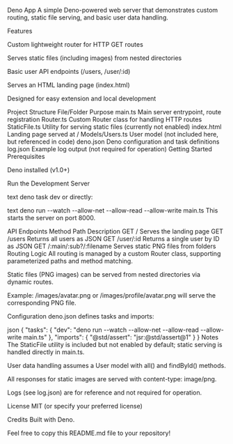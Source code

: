 Deno App
A simple Deno-powered web server that demonstrates custom routing, static file serving, and basic user data handling.

Features

Custom lightweight router for HTTP GET routes

Serves static files (including images) from nested directories

Basic user API endpoints (/users, /user/:id)

Serves an HTML landing page (index.html)

Designed for easy extension and local development

Project Structure
File/Folder	Purpose
main.ts	Main server entrypoint, route registration
Router.ts	Custom Router class for handling HTTP routes
StaticFile.ts	Utility for serving static files (currently not enabled)
index.html	Landing page served at /
Models/Users.ts	User model (not included here, but referenced in code)
deno.json	Deno configuration and task definitions
log.json	Example log output (not required for operation)
Getting Started
Prerequisites

Deno installed (v1.0+)

Run the Development Server

text
deno task dev
or directly:

text
deno run --watch --allow-net --allow-read --allow-write main.ts
This starts the server on port 8000.

API Endpoints
Method	Path	Description
GET	/	Serves the landing page
GET	/users	Returns all users as JSON
GET	/user/:id	Returns a single user by ID as JSON
GET	/:main/:sub?/:filename	Serves static PNG files from folders
Routing Logic
All routing is managed by a custom Router class, supporting parameterized paths and method matching.

Static files (PNG images) can be served from nested directories via dynamic routes.

Example: /images/avatar.png or /images/profile/avatar.png will serve the corresponding PNG file.

Configuration
deno.json defines tasks and imports:

json
{
  "tasks": {
    "dev": "deno run --watch --allow-net --allow-read --allow-write main.ts"
  },
  "imports": {
    "@std/assert": "jsr:@std/assert@1"
  }
}
Notes
The StaticFile utility is included but not enabled by default; static serving is handled directly in main.ts.

User data handling assumes a User model with all() and findById() methods.

All responses for static images are served with content-type: image/png.

Logs (see log.json) are for reference and not required for operation.

License
MIT (or specify your preferred license)

Credits
Built with Deno.

Feel free to copy this README.md file to your repository!
